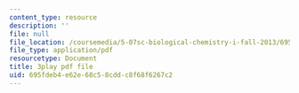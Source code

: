 ```yaml
---
content_type: resource
description: ''
file: null
file_location: /coursemedia/5-07sc-biological-chemistry-i-fall-2013/695fdeb4e62e68c58cddc8f68f6267c2_56vQ0S2eAjw.pdf
file_type: application/pdf
resourcetype: Document
title: 3play pdf file
uid: 695fdeb4-e62e-68c5-8cdd-c8f68f6267c2
---
```

